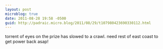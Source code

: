 ```yaml
---
layout: post
microblog: true
date: 2011-08-28 19:58 -0500
guid: http://padraic.micro.blog/2011/08/29/t107980423690330112.html
---
```

torrent of eyes on the prize has slowed to a crawl. need rest of east coast to get power back asap!
